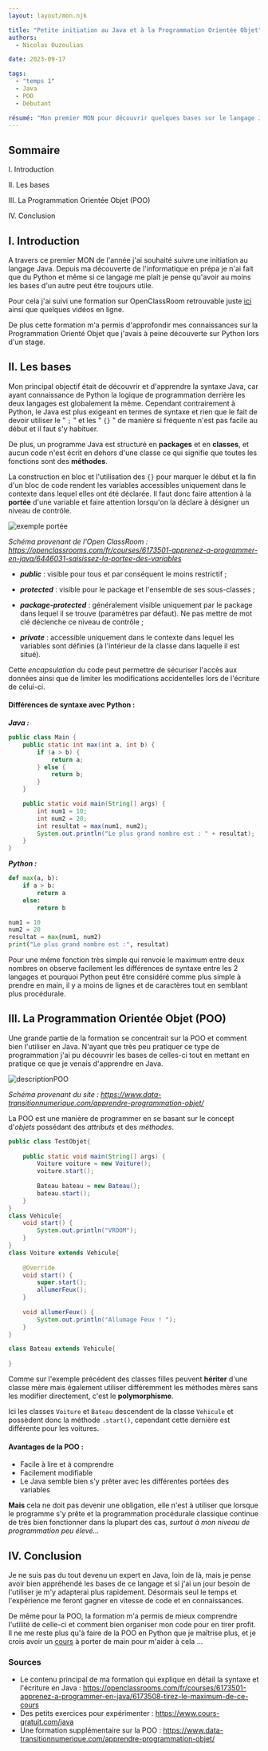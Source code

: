 ```yaml
---
layout: layout/mon.njk

title: "Petite initiation au Java et à la Programmation Orientée Objet"
authors:
  - Nicolas Ouzoulias

date: 2023-09-17

tags: 
  - "temps 1"
  - Java 
  - POO 
  - Débutant 

résumé: "Mon premier MON pour découvrir quelques bases sur le langage Java et la Programmation Orientée Objet."
---
```


## Sommaire

I. Introduction

II. Les bases

III. La Programmation Orientée Objet (POO)

IV. Conclusion

## I. Introduction

A travers ce premier MON de l'année j'ai souhaité suivre une initiation au langage Java. Depuis ma découverte de l'informatique en prépa je n'ai fait que du Python et même si ce langage me plaît je pense qu'avoir au moins les bases d'un autre peut être toujours utile.

Pour cela j'ai suivi une formation sur OpenClassRoom retrouvable juste [ici](https://openclassrooms.com/fr/courses/6173501-apprenez-a-programmer-en-java) ainsi que quelques vidéos en ligne.

De plus cette formation m'a permis d'approfondir mes connaissances sur la Programmation Orienté Objet que j'avais à peine découverte sur Python lors d'un stage. 



## II. Les bases  

Mon principal objectif était de découvrir et d'apprendre la syntaxe Java, car ayant connaissance de Python la logique de programmation derrière les deux langages est globalement la même. Cependant contrairement à Python, le Java est plus exigeant en termes de syntaxe et rien que le fait de devoir utiliser le " `;` " et les " `{}` " de manière si fréquente n'est pas facile au début et il faut s'y habituer. 

De plus, un programme Java est structuré en **packages** et en **classes**, et aucun code n'est écrit en dehors d'une classe ce qui signifie que toutes les fonctions sont des **méthodes**. 

La construction en bloc et l'utilisation des `{}` pour marquer le début et la fin d'un bloc de code rendent les variables accessibles uniquement dans le contexte dans lequel elles ont été déclarée. Il faut donc faire attention à la **portée** d'une variable et faire attention lorsqu'on la déclare à désigner un niveau de contrôle. 

![exemple portée](https://user.oc-static.com/upload/2021/12/02/16384489205392_p1c5-4.png)

*Schéma provenant de l'Open ClassRoom : <https://openclassrooms.com/fr/courses/6173501-apprenez-a-programmer-en-java/6446031-saisissez-la-portee-des-variables>*

- ***public*** : visible pour tous et par conséquent le moins restrictif ;

- ***protected*** : visible pour le package et l'ensemble de ses sous-classes ;

- ***package-protected*** : généralement visible uniquement par le package dans lequel il se trouve (paramètres par défaut). Ne pas mettre de mot clé déclenche ce niveau de contrôle ;

- ***private*** : accessible uniquement dans le contexte dans lequel les variables sont définies (à l'intérieur de la classe dans laquelle il est situé).

Cette *encapsulation* du code peut permettre de sécuriser l'accès aux données ainsi que de limiter les modifications accidentelles lors de l'écriture de celui-ci. 

#### Différences de syntaxe avec Python : 

***Java :*** 
```java
public class Main {
    public static int max(int a, int b) {
        if (a > b) {
            return a;
        } else {
            return b;
        }
    }

    public static void main(String[] args) {
        int num1 = 10;
        int num2 = 20;
        int resultat = max(num1, num2);
        System.out.println("Le plus grand nombre est : " + resultat);
    }
}
```
***Python :***
```python 
def max(a, b):
    if a > b:
        return a
    else:
        return b

num1 = 10
num2 = 20
resultat = max(num1, num2)
print("Le plus grand nombre est :", resultat)
```
Pour une même fonction très simple qui renvoie le maximum entre deux nombres on observe facilement les différences de syntaxe entre les 2 langages et pourquoi Python peut être considéré comme plus simple à prendre en main, il y a moins de lignes et de caractères tout en semblant plus procédurale.

## III. La Programmation Orientée Objet (POO)

Une grande partie de la formation se concentrait sur la POO et comment bien l'utiliser en Java. N'ayant que très peu pratiquer ce type de programmation j'ai pu découvrir les bases de celles-ci tout en mettant en pratique ce que je venais d'apprendre en Java. 

![descriptionPOO](https://www.data-transitionnumerique.com/wp-content/uploads/2021/03/classe.webp)

*Schéma provenant du site : <https://www.data-transitionnumerique.com/apprendre-programmation-objet/>*

La POO est une manière de programmer en se basant sur le concept d'*objets* possédant des *attributs* et des *méthodes*. 

```java 
public class TestObjet{
	
	public static void main(String[] args) {	
		Voiture voiture = new Voiture();
		voiture.start();
		
		Bateau bateau = new Bateau();
		bateau.start();	
	}
}
class Vehicule{
	void start() {
		System.out.println("VROOM");
	}
}
class Voiture extends Vehicule{
	
	@Override
	void start() {
		super.start();
		allumerFeux();
	}
	
	void allumerFeux() {
		System.out.println("Allumage Feux ! ");
	}
}

class Bateau extends Vehicule{
	
}
```

Comme sur l'exemple précédent des classes filles peuvent **hériter** d'une classe mère mais également utiliser différemment les méthodes mères sans les modifier directement, c'est le **polymorphisme**.

Ici les classes `Voiture` et `Bateau` descendent de la classe `Vehicule` et possèdent donc la méthode `.start()`, cependant cette dernière est différente pour les voitures. 

#### Avantages de la POO :

- Facile à lire et à comprendre
- Facilement modifiable
- Le Java semble bien s'y prêter avec les différentes portées des variables

**Mais** cela ne doit pas devenir une obligation, elle n'est à utiliser que lorsque le programme s'y prête et la programmation procédurale classique continue de très bien fonctionner dans la plupart des cas, *surtout à mon niveau de programmation peu élevé...*

## IV. Conclusion

Je ne suis pas du tout devenu un expert en Java, loin de là, mais je pense avoir bien appréhendé les bases de ce langage et si j'ai un jour besoin de l'utiliser je m'y adapterai plus rapidement. Désormais seul le temps et l'expérience me feront gagner en vitesse de code et en connaissances. 

De même pour la POO, la formation m'a permis de mieux comprendre l'utilité de celle-ci et comment bien organiser mon code pour en tirer profit. Il ne me reste plus qu'à faire de la POO en Python que je maîtrise plus, et je crois avoir un [cours](https://francoisbrucker.github.io/cours_informatique/cours/algorithme-code-th%C3%A9orie/code/programmation-objet/) à porter de main pour m'aider à cela ... 

### Sources

- Le contenu principal de ma formation qui explique en détail la syntaxe et l'écriture en Java : <https://openclassrooms.com/fr/courses/6173501-apprenez-a-programmer-en-java/6173508-tirez-le-maximum-de-ce-cours>
- Des petits exercices pour expérimenter : <https://www.cours-gratuit.com/java>
- Une formation supplémentaire sur la POO : <https://www.data-transitionnumerique.com/apprendre-programmation-objet/>